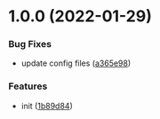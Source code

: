 # 1.0.0 (2022-01-29)


### Bug Fixes

* update config files ([a365e98](https://github.com/dword-design/nuxt-consent-buefy/commit/a365e98c9121b2923a371fc583b25fe6ba4397a1))


### Features

* init ([1b89d84](https://github.com/dword-design/nuxt-consent-buefy/commit/1b89d84094354b4632a2c970f8d4afcf27ad33b3))
